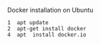 Docker installation on Ubuntu

    1  apt update
    2  apt-get install docker
    4  apt  install docker.io 

